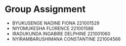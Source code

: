 # Group Assignment

- BYUKUSENGE NADINE FIONA 221001529
- NIYOMUKESHA FLORENCE 221001588
- IRADUKUNDA INGABIRE DELPHINE 221001060
- NYIRAMBARUSHIMANA CONSTANTINE 221004566
